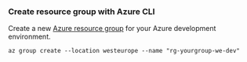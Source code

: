 ### Create resource group with Azure CLI

Create a new [Azure resource group](https://docs.microsoft.com/en-us/azure/azure-resource-manager/management/manage-resource-groups-cli) for your Azure development environment.

`az group create --location westeurope --name "rg-yourgroup-we-dev"`